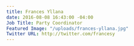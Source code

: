 ```yaml
---
title: Frances Yllana
date: 2016-08-08 16:43:00 -04:00
Job Title: Party Coordinator
Featured Image: "/uploads/frances-yllana.jpg"
Twitter URL: http://twitter.com/francesy
---
```


